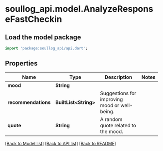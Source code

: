 # soullog_api.model.AnalyzeResponseFastCheckin

## Load the model package
```dart
import 'package:soullog_api/api.dart';
```

## Properties
Name | Type | Description | Notes
------------ | ------------- | ------------- | -------------
**mood** | **String** |  | 
**recommendations** | **BuiltList&lt;String&gt;** | Suggestions for improving mood or well-being. | 
**quote** | **String** | A random quote related to the mood. | 

[[Back to Model list]](../README.md#documentation-for-models) [[Back to API list]](../README.md#documentation-for-api-endpoints) [[Back to README]](../README.md)


